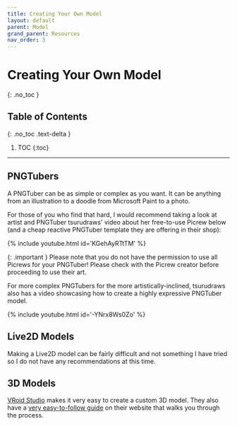 ```yaml
---
title: Creating Your Own Model
layout: default
parent: Model
grand_parent: Resources
nav_order: 3
---
```


# Creating Your Own Model
{: .no_toc }

## Table of Contents
{: .no_toc .text-delta }

1. TOC
{:toc}

-----

## PNGTubers

A PNGTuber can be as simple or complex as you want. It can be anything from an illustration to a doodle from Microsoft Paint to a photo.

For those of you who find that hard, I would recommend taking a look at artist and PNGTuber tsurudraws' video about her free-to-use Picrew below (and a cheap reactive PNGTuber template they are offering in their shop):

{% include youtube.html id='KGehAyRTtTM' %}

{: .important }
Please note that you do not have the permission to use all Picrews for your PNGTuber! Please check with the Picrew creator before proceeding to use their art.

For more complex PNGTubers for the more artistically-inclined, tsurudraws also has a video showcasing how to create a highly expressive PNGTuber model.

{% include youtube.html id='-YNrx8Ws0Zo' %}

## Live2D Models
Making a Live2D model can be fairly difficult and not something I have tried so I do not have any recommendations at this time.

## 3D Models
[VRoid Studio](https://vroid.com/en/studio) makes it very easy to create a custom 3D model. They also have a [very easy-to-follow guide](https://vroid.pixiv.help/hc/en-us/articles/4405597663385-Getting-Started-with-VRoid) on their website that walks you through the process.
